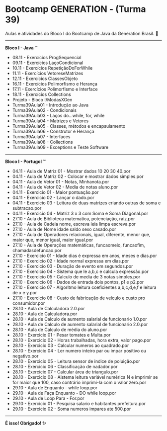 # Bootcamp GENERATION - (Turma 39)
Aulas e atividades do Bloco I do Bootcamp de Java da Generation Brasil. 🔶

------------------------
<b>Bloco I - Java</b> ™️

- 08.11 - Exercícios ProgSequencial
- 09.11 - Exercícios LaçoCondicional
- 10.11 - Exercícios RepetiçãoDoForWhile
- 11.11 - Exercícios VetoreseMatrizes
- 12.11 - Exercícios ClassesObjeto
- 16.11 - Exercícios Polimorfismo e Herança
- 17.11 - Exercícios Polimorfismo e Interface
- 18.11 - Exercícios Collections
- Projeto - Bloco I/ModasXGen
- Turma39Aula01 - Introdução ao Java
- Turma39Aula02 - Condicionais
- Turma39Aula03 - Laços do...while, for, while
- Turma39Aula04 - Matrizes e Vetores
- Turma39Aula05 - Classes, métodos e encapsulamento
- Turma39Aula06 - Construtor e Herança
- Turma39Aula07 - Interfaces
- Turma39Aula08 - Collections
- Turma39Aula09 - Exceptions e Teste Software

------------------------

<b>Bloco I - Portugol</b> ™️

- 04.11 - Aula de Matriz 01 - Mostrar dados 10 20 30 40.por
- 04.11 - Aula de Matriz 02 - Colocar e mostrar dados simples.por
- 04.11 - Aula de Vetor 01 - Notas, Minhanota.por
- 04.11 - Aula de Vetor 02 - Media de notas aluno.por
- 04.11 - Exercicio 01 - Maior pontuação.por
- 04.11 - Exercicio 02 - Lançar o dado.por
- 04.11 - Exercicio 03 - Leitura de duas matrizes criando outras de soma e subtracao.por
- 04.11 - Exercicio 04 - Matriz 3 x 3 com Soma e Soma Diagonal.por
- 27.10 - Aula de Biblioteca matematica, potenciação, raiz.por
- 27.10 - Aula de Cadeia nome, escreva leia limpa escreva.por
- 27.10 - Aula de Nome idade saldo sexo casado.por
- 27.10 - Aula de Operadores relacionais, igual, diferente, menor que, maior que, menor igual, maior igual.por
- 27.10 - Aula de Operações matemáticas, funcaomeio, funcaofim, chamadasdefuncao.por
- 27.10 - Exercicio 01 - Idade dias é expressa em anos, meses e dias.por
- 27.10 - Exercicio 02 - Idade normal expressa em dias.por
- 27.10 - Exercicio 03 - Duração de evento em segundos.por
- 27.10 - Exercicio 04 - Sistema que le a,b,c e calcula expressão.por
- 27.10 - Exercicio 05 - Calculo de media de 3 notas simples.por
- 27.10 - Exercicio 06 - Dados de entrada dois pontos, p1 e p2.por
- 27.10 - Exercicio 07 - Algoritmo leitura coeficientes a,b,c,d,e,f e leitura de x e y.por
- 27.10 - Exercicio 08 - Custo de fabricação de veículo e custo pro consumidor.por
- 28.10 - Aula de Calculadora 2.0.por
- 28.10 - Aula de Calculadora.por
- 28.10 - Aula de Calculo de aumento salarial de funcionario 1.0.por
- 28.10 - Aula de Calculo de aumento salarial de funcionario 2.0.por
- 28.10 - Aula de Calculo de média do aluno.por
- 28.10 - Exercicio 01 - Pesar tomates e Multa.por
- 28.10 - Exercicio 02 - Horas trabalhadas, hora extra, valor pago.por
- 28.10 - Exercicio 03 - Calcular numeros ao quadrado.por
- 28.10 - Exercicio 04 - Ler numero inteiro par ou impar positivo ou negativo.por
- 28.10 - Exercicio 05 - Leitura sensor de indice de poluição.por
- 28.10 - Exercicio 06 - Classificação de nadador.por
- 28.10 - Exercicio 07 - Calcular área de triangulo.por
- 28.10 - Exercicio 08 - Aistema leitura variável numérica N e imprimir se for maior que 100, caso contrário imprimi-la com o valor zero.por
- 29.10 - Aula de Enquanto - while loop.por
- 29.10 - Aula de Faça Enquanto - DO while loop.por
- 29.10 - Aula de Loop Para - For.por
- 29.10 - Exercicio 01 - Pesquisa salario e habitantes prefeitura.por
- 29.10 - Exercicio 02 - Soma numeros impares ate 500.por
------------------------

<b>É isso! Obrigado!<b/> ✨
